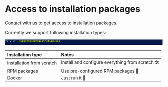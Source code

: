 # Access to installation packages

[Contact with us](mailto:support@storware.eu?subject=Access%20to%20KODO%20install%20packages) to get access to installation packages.

Currently we support following installation types:

![scratch packages, rpm, docker](../.gitbook/assets/image%20%2810%29.png)

| Installation type | Notes |
| :--- | :--- |
| installation from scratch | Install and configure everything from scratch 🛠 |
| RPM packages | Use pre-configured RPM packages 🔧 |
| Docker | Just run it 🤩 |

